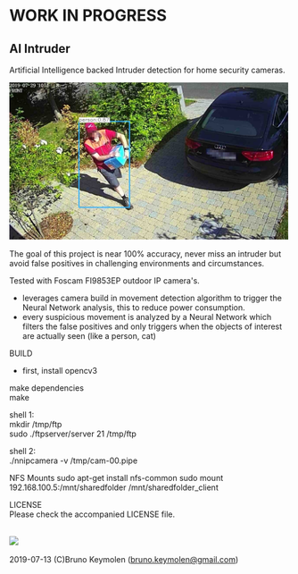 # WORK IN PROGRESS

## AI Intruder

Artificial Intelligence backed Intruder detection for home security cameras.
   
<img src="doc/alarm.img.1.jpg" width="500">
    
  
The goal of this project is near 100% accuracy, never miss an intruder but avoid false positives in challenging environments and circumstances. 
  
Tested with Foscam FI9853EP outdoor IP camera's.
  
- leverages camera build in movement detection algorithm to trigger the Neural Network analysis, this to reduce power consumption.
- every suspicious movement is analyzed by a Neural Network which filters the false positives and only triggers when the objects of interest are actually seen (like a person, cat)
  
  
  
BUILD
- first, install opencv3
  

make dependencies<br>
make
  
shell 1:<br>
mkdir /tmp/ftp<br>
sudo ./ftpserver/server 21 /tmp/ftp<br>
  
shell 2:<br>
./nnipcamera -v /tmp/cam-00.pipe<br>
  
  
NFS Mounts
sudo apt-get install nfs-common
sudo mount 192.168.100.5:/mnt/sharedfolder /mnt/sharedfolder_client
  
  
LICENSE<br>
Please check the accompanied LICENSE file.<br><br>
  
<img src="doc/alarm.img.i2.jpg" width="300">
  

2019-07-13 (C)Bruno Keymolen (bruno.keymolen@gmail.com)
